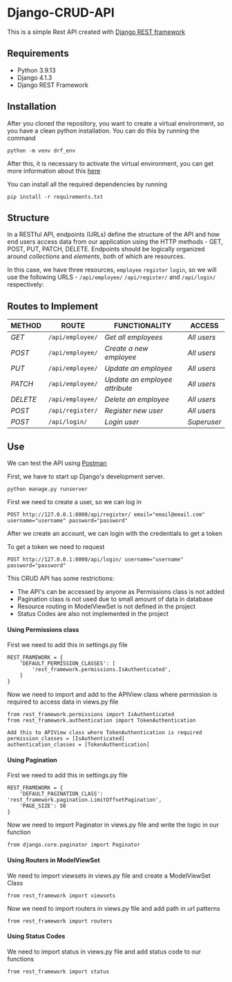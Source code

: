 # Django-CRUD-API
This is a simple Rest API created with [Django REST framework](http://www.django-rest-framework.org/)

## Requirements
- Python 3.9.13
- Django 4.1.3
- Django REST Framework

## Installation
After you cloned the repository, you want to create a virtual environment, so you have a clean python installation.
You can do this by running the command
```
python -m venv drf_env
```

After this, it is necessary to activate the virtual environment, you can get more information about this [here](https://docs.python.org/3/tutorial/venv.html)

You can install all the required dependencies by running
```
pip install -r requirements.txt
```

## Structure
In a RESTful API, endpoints (URLs) define the structure of the API and how end users access data from our application using the HTTP methods - GET, POST, PUT, PATCH, DELETE. Endpoints should be logically organized around _collections_ and _elements_, both of which are resources.

In this case, we have three resources, `employee` `register` `login`, so we will use the following URLS - `/api/employee/` `/api/register/` and `/api/login/` respectively:

## Routes to Implement
| METHOD | ROUTE | FUNCTIONALITY |ACCESS|
| ------- | ----- | ------------- | ------------- |
| *GET* | ```/api/employee/``` | _Get all employees_|_All users_|
| *POST* | ```/api/employee/``` | _Create a new employee_|_All users_|
| *PUT* | ```/api/employee/``` | _Update an employee_|_All users_|
| *PATCH* | ```/api/employee/``` | _Update an employee attribute_|_All users_|
| *DELETE* | ```/api/employee/``` | _Delete an employee_|_All users_|
| *POST* | ```/api/register/``` | _Register new user_| _All users_|
| *POST* | ```/api/login/``` | _Login user_|_Superuser_|

## Use
We can test the API using [Postman](https://www.postman.com/)

First, we have to start up Django's development server.
```
python manage.py runserver
```

First we need to create a user, so we can log in
```
POST http://127.0.0.1:8000/api/register/ email="email@email.com" username="username" password="password"
```

After we create an account, we can login with the credentials to get a token

To get a token we need to request
```
POST http://127.0.0.1:8000/api/login/ username="username" password="password"
```

This CRUD API has some restrictions:
-   The API's can be accessed by anyone as Permissions class is not added
-   Pagination class is not used due to small amount of data in database
-   Resource routing in ModelViewSet is not defined in the project
-   Status Codes are also not implemented in the project

#### Using Permissions class

First we need to add this in settings.py file
```
REST_FRAMEWORK = {
    'DEFAULT_PERMISSION_CLASSES': [
        'rest_framework.permissions.IsAuthenticated',
    ]
}
```
Now we need to import and add to the APIView class where permission is required to access data in views.py file
```
from rest_framework.permissions import IsAuthenticated
from rest_framework.authentication import TokenAuthentication

Add this to APIView class where TokenAuthentication is required
permission_classes = [IsAuthenticated]
authentication_classes = [TokenAuthentication]

```

#### Using Pagination

First we need to add this in settings.py file
```
REST_FRAMEWORK = {
    'DEFAULT_PAGINATION_CLASS': 'rest_framework.pagination.LimitOffsetPagination',
    'PAGE_SIZE': 50
}
```
Now we need to import Paginator in views.py file and write the logic in our function
```
from django.core.paginator import Paginator
```

#### Using Routers in ModelViewSet

We need to import viewsets in views.py file and create a ModelViewSet Class
```
from rest_framework import viewsets
```
Now we need to import routers in views.py file and add path in url patterns
```
from rest_framework import routers
```

#### Using Status Codes

We need to import status in views.py file and add status code to our functions
```
from rest_framework import status
```



